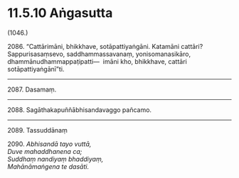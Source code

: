 # 11.5.10 Aṅgasutta

(1046.)

2086\. “Cattārimāni, bhikkhave, sotāpattiyaṅgāni. Katamāni cattāri? Sappurisasaṃsevo, saddhammassavanaṃ, yonisomanasikāro, dhammānudhammappaṭipatti—  imāni kho, bhikkhave, cattāri sotāpattiyaṅgānī”ti.

---

2087\. Dasamaṃ.

---

2088\. Sagāthakapuññābhisandavaggo pañcamo.

---

2089\. Tassuddānaṃ

2090\. _Abhisandā tayo vuttā,_  
_Duve mahaddhanena ca;_  
_Suddhaṃ nandiyaṃ bhaddiyaṃ,_  
_Mahānāmaṅgena te dasāti._

